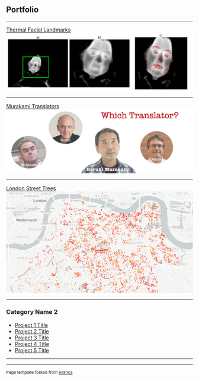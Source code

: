 ## Portfolio

---

[Thermal Facial Landmarks](https://github.com/steven-mcdonald/thermal_facial_landmarks/blob/main/README.md)
<img src="images/resize_example.png?raw=true"/>


---
[Murakami Translators](https://medium.com/towards-data-science/which-translator-870bae18f3bf)
<img src="images/Murakami_Title_Image.png?raw=true"/>

---
[London Street Trees](http://londonstreettrees-env-1.eba-xdmgcbk6.eu-west-2.elasticbeanstalk.com/)
<img src="images/street_trees_map.png?raw=true"/>

---

### Category Name 2

- [Project 1 Title](http://example.com/)
- [Project 2 Title](http://example.com/)
- [Project 3 Title](http://example.com/)
- [Project 4 Title](http://example.com/)
- [Project 5 Title](http://example.com/)

---




---
<p style="font-size:11px">Page template forked from <a href="https://github.com/evanca/quick-portfolio">evanca</a></p>
<!-- Remove above link if you don't want to attibute -->
